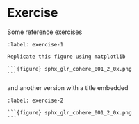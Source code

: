 # Exercise

Some reference exercises

````{exercise}
:label: exercise-1

Replicate this figure using matplotlib

```{figure} sphx_glr_cohere_001_2_0x.png
```
````

and another version with a title embedded

````{exercise} Replicate Matplotlib Plot
:label: exercise-2

```{figure} sphx_glr_cohere_001_2_0x.png
```
````
